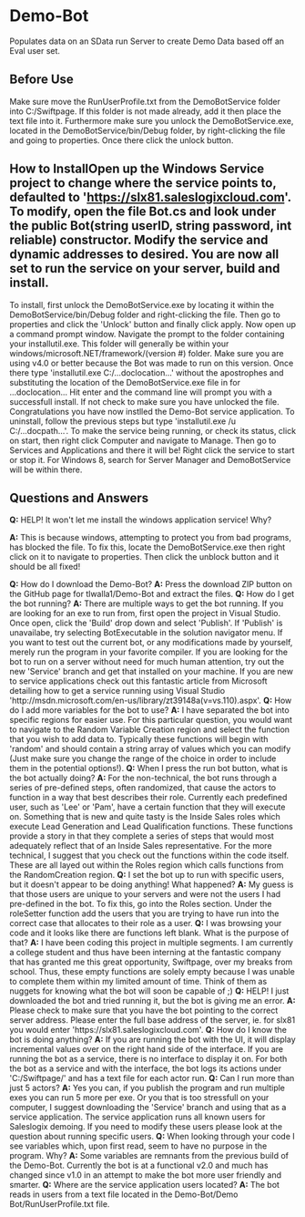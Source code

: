 Demo-Bot
========

Populates data on an SData run Server to create Demo Data based off an Eval user set.

## Before Use

Make sure move the RunUserProfile.txt from the DemoBotService folder into C:/Swiftpage. If this folder is not made already, add it then place the text file into it. Furthermore make sure you unlock the DemoBotService.exe, located in the DemoBotService/bin/Debug folder, by right-clicking the file and going to properties. Once there click the unlock button.

## How to InstallOpen up the Windows Service project to change where the service points to, defaulted to 'https://slx81.saleslogixcloud.com'. To modify, open the file Bot.cs and look under the public Bot(string userID, string password, int reliable) constructor. Modify the service and dynamic addresses to desired. You are now all set to run the service on your server, build and install.

To install, first unlock the DemoBotService.exe by locating it within the DemoBotService/bin/Debug folder and right-clicking the file. Then go to properties and click the 'Unlock' button and finally click apply. Now open up a command prompt window. Navigate the prompt to the folder containing your installutil.exe. This folder will generally be within your windows/microsoft.NET/framework/(version #) folder. Make sure you are using v4.0 or better because the Bot was made to run on this version. Once there type 'installutil.exe C:/...doclocation...' without the apostrophes and substituting the location of the DemoBotService.exe file in for ...doclocation... Hit enter and the command line will prompt you with a successfull install. If not check to make sure you have unlocked the file. Congratulations you have now instlled the Demo-Bot service application. To uninstall, follow the previous steps but type 'installutil.exe /u C:/...docpath...'. To make the service being running, or check its status, click on start, then right click Computer and navigate to Manage. Then go to Services and Applications and there it will be! Right click the service to start or stop it. For Windows 8, search for Server Manager and DemoBotService will be within there. 


## Questions and Answers


<b>Q:</b> HELP! It won't let me install the windows application service! Why?

<b>A:</b> This is because windows, attempting to protect you from bad programs, has blocked the file. To fix this, locate the DemoBotService.exe then right click on it to navigate to properties. Then click the unblock button and it should be all fixed!


<b>
Q:</b> How do I download the Demo-Bot?

<b>
A:</b> Press the download ZIP button on the GitHub page for tlwalla1/Demo-Bot and extract the files.



<b>
Q:</b> How do I get the bot running?

<b>
A:</b> There are multiple ways to get the bot running. If you are looking for an exe to run from, first open the project in Visual Studio. Once open, click the 'Build' drop down and select 'Publish'. If 'Publish' is unavailabe, try selecting BotExecutable in the solution navigator menu. If you want to test out the current bot, or any modifications made by yourself, merely run the program in your favorite compiler. If you are looking for the bot to run on a server without need for much human attention, try out the new 'Service' branch and get that installed on your machine. If you are new to service applications check out this fantastic article from Microsoft detailing how to get a service running using Visual Studio 'http://msdn.microsoft.com/en-us/library/zt39148a(v=vs.110).aspx'.



<b>
Q:</b> How do I add more variables for the bot to use?

<b>
A:</b> I have separated the bot into specific regions for easier use. For this particular question, you would want to navigate to the Random Variable Creation region and select the function that you wish to add data to. Typically these functions will begin with 'random' and should contain a string array of values which you can modify (Just make sure you change the range of the choice in order to include them in the potential options!).



<b>
Q:</b> When I press the run bot button, what is the bot actually doing?


<b>
A:</b> For the non-technical, the bot runs through a series of pre-defined steps, often randomized, that cause the actors to function in a way that best describes their role. Currently each predefined user, such as 'Lee' or 'Pam', have a certain function that they will execute on. Something that is new and quite tasty is the Inside Sales roles which execute Lead Generation and Lead Qualification functions. These functions provide a story in that they complete a series of steps that would most adequately reflect that of an Inside Sales representative. For the more technical, I suggest that you check out the functions within the code itself. These are all layed out within the Roles region which calls functions from the RandomCreation region.



<b>
Q:</b> I set the bot up to run with specific users, but it doesn't appear to be doing anything! What happened?

<b>
A:</b> My guess is that those users are unique to your servers and were not the users I had pre-defined in the bot. To fix this, go into the Roles section. Under the roleSetter function add the users that you are trying to have run into the correct case that allocates to their role as a user.



<b>
Q:</b> I was browsing your code and it looks like there are functions left blank. What is the purpose of that?



<b>
A:</b> I have been coding this project in multiple segments. I am currently a college student and thus have been interning at the fantastic company that has granted me this great opportunity, Swiftpage, over my breaks from school. Thus, these empty functions are solely empty because I was unable to complete them within my limited amount of time. Think of them as nuggets for knowing what the bot will soon be capable of ;)



<b>
Q:</b> HELP! I just downloaded the bot and tried running it, but the bot is giving me an error.

<b>
A:</b> Please check to make sure that you have the bot pointing to the correct server address. Please enter the full base address of the server, ie. for slx81 you would enter 'https://slx81.saleslogixcloud.com'.



<b>
Q:</b> How do I know the bot is doing anything?



<b>
A:</b> If you are running the bot with the UI, it will display incremental values over on the right hand side of the interface. If you are running the bot as a service, there is no interface to display it on. For both the bot as a service and with the interface, the bot logs its actions under 'C:/Swiftpage/' and has a text file for each actor run.



<b>
Q:</b> Can I run more than just 5 actors?

<b>
A:</b> Yes you can, if you publish the program and run multiple exes you can run 5 more per exe. Or you that is too stressfull on your computer, I suggest downloading the 'Service' branch and using that as a service application. The service application runs all known users for Saleslogix demoing. If you need to modify these users please look at the question about running specific users.



<b>
Q:</b> When looking through your code I see variables which, upon first read, seem to have no purpose in the program. Why?

<b>
A:</b> Some variables are remnants from the previous build of the Demo-Bot. Currently the bot is at a functional v2.0 and much has changed since v1.0 in an attempt to make the bot more user friendly and smarter.



<b>
Q:</b> Where are the service application users located?




<b>
A:</b> The bot reads in users from a text file located in the Demo-Bot/Demo Bot/RunUserProfile.txt file.